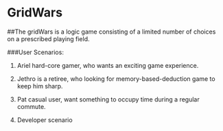 # GridWars

##The gridWars is a logic game consisting of a limited number of choices on a prescribed playing field.

###User Scenarios:

1. Ariel hard-core gamer, who wants an exciting game experience.

2. Jethro is a retiree, who looking for memory-based-deduction game to keep him sharp.

3. Pat casual user, want something to occupy time during a regular commute.

4. Developer scenario
